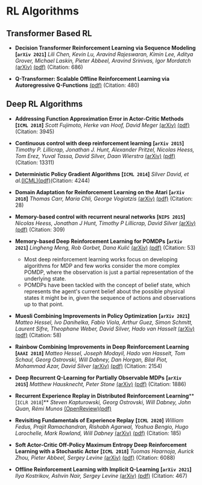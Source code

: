 # RL Algorithms

## Transformer Based RL

- **Decision Transformer Reinforcement Learning via Sequence Modeling**
 **[`arXiv 2021`]** *Lili Chen, Kevin Lu, Aravind Rajeswaran, Kimin Lee, Aditya Grover, Michael Laskin, Pieter Abbeel, Aravind Srinivas, Igor Mordatch* [(arXiv)](http://arxiv.org/abs/2106.01345) [(pdf)](./Decision%20Transformer%20-%20Reinforcement%20Learning%20via%20Sequence%20Modeling.pdf) (Citation: 686)

- **Q-Transformer: Scalable Offline Reinforcement Learning via Autoregressive Q-Functions** [(pdf)](./Q-transformer.pdf) (Citation: 480)


## Deep RL Algorithms

- **Addressing Function Approximation Error in Actor-Critic Methods**
 **[`ICML 2018`]** *Scott Fujimoto, Herke van Hoof, David Meger* [(arXiv)](http://arxiv.org/abs/1802.09477) [(pdf)](./Addressing%20Function%20Approximation%20Error%20in%20Actor-Critic%20Methods.pdf)(Citation: 3945)

 - **Continuous control with deep reinforcement learning**
 **[`arXiv 2015`]** *Timothy P. Lillicrap, Jonathan J. Hunt, Alexander Pritzel, Nicolas Heess, Tom Erez, Yuval Tassa, David Silver, Daan Wierstra* [(arXiv)](http://arxiv.org/abs/1509.02971) [(pdf)](./Continuous%20control%20with%20deep%20reinforcement%20learning.pdf) (Citation: 13311)


 - **Deterministic Policy Gradient Algorithms** **[`ICML 2014`]** *Silver David, et al.*[(ICML)](http://proceedings.mlr.press/v32/silver14.pdf)[(pdf)](./Deterministic%20Policy%20Gradient%20Algorithms.pdf)(Citation: 4244)

- **Domain Adaptation for Reinforcement Learning on the Atari**
 **[`arXiv 2018`]** *Thomas Carr, Maria Chli, George Vogiatzis* [(arXiv)](http://arxiv.org/abs/1812.07452) [(pdf)](./Domain%20adaptation%20for%20reinforcement%20learning%20on%20atari.pdf) (Citation: 28)

- **Memory-based control with recurrent neural networks**
 **[`NIPS 2015`]** *Nicolas Heess, Jonathan J Hunt, Timothy P Lillicrap, David Silver* [(arXiv)](http://arxiv.org/abs/1512.04455) [(pdf)](./Memory-based%20control%20with%20recurrent%20neural%20networks.pdf) (Citation: 309)

 - **Memory-based Deep Reinforcement Learning for POMDPs**
 **[`arXiv 2021`]** *Lingheng Meng, Rob Gorbet, Dana Kulić* [(arXiv)](http://arxiv.org/abs/2102.12344) [(pdf)](./Memory-based%20Deep%20Reinforcement%20Learning%20for%20POMDPs.pdf) (Citation: 53)
    - Most deep reinforcement learning works focus on developing algorithms for MDP and few works consider the more complex POMDP, where the observation is just a partial representation of the underlying state. 
    - POMDPs have been tackled with the concept of belief state, which represents the agent's current belief about the possible physical states it might be in, given the sequence of actions and observations up to that point. 

 - **Muesli Combining Improvements in Policy Optimization**
 **[`arXiv 2021`]** *Matteo Hessel, Ivo Danihelka, Fabio Viola, Arthur Guez, Simon Schmitt, Laurent Sifre, Theophane Weber, David Silver, Hado van Hasselt* [(arXiv)](http://arxiv.org/abs/2104.06159) [(pdf)](./Muesli%20-%20Combining%20Improvements%20in%20Policy%20Optimization.pdf) (Citation: 58)

 - **Rainbow Combining Improvements in Deep Reinforcement Learning**
 **[`AAAI 2018`]** *Matteo Hessel, Joseph Modayil, Hado van Hasselt, Tom Schaul, Georg Ostrovski, Will Dabney, Dan Horgan, Bilal Piot, Mohammad Azar, David Silver* [(arXiv)](http://arxiv.org/abs/1710.02298) [(pdf)](./Rainbow%20-%20Combining%20Improvements%20in%20Deep%20Reinforcement%20Learning.pdf) (Citation: 2154)

- **Deep Recurrent Q-Learning for Partially Observable MDPs**
 **[`arXiv 2015`]** *Matthew Hausknecht, Peter Stone* [(arXiv)](http://arxiv.org/abs/1507.06527) [(pdf)](./Recurrent%20DQN.pdf) (Citation: 1886)

 - **Recurrent Experience Replay in Distributed Reinforcement Learning****[`ICLR 2018`]** *Steven Kapturowski, Georg Ostrovski, Will Dabney, John Quan, Rémi Munos* [(OpenReview)](https://openreview.net/pdf?id=r1lyTjAqYX)[(pdf)](./RECURRENT%20EXPERIENCE%20REPLAY%20IN%20DISTRIBUTED%20REINFORCEMENT%20LEARNING.pdf)

- **Revisiting Fundamentals of Experience Replay**
 **[`ICML 2020`]** *William Fedus, Prajit Ramachandran, Rishabh Agarwal, Yoshua Bengio, Hugo Larochelle, Mark Rowland, Will Dabney* [(arXiv)](http://arxiv.org/abs/2007.06700) [(pdf)](./Revisiting%20Fundamentals%20of%20Experience%20Replay.pdf) (Citation: 185)

 - **Soft Actor-Critic Off-Policy Maximum Entropy Deep Reinforcement
  Learning with a Stochastic Actor**
 **[`ICML 2018`]** *Tuomas Haarnoja, Aurick Zhou, Pieter Abbeel, Sergey Levine* [(arXiv)](http://arxiv.org/abs/1801.01290) [(pdf)](./Soft%20Actor-Critic%20Off-Policy%20Maximum%20Entropy%20Deep%20Reinforcement%20Learning%20with%20a%20Stochastic%20Actor.pdf) (Citation: 6088)

 - **Offline Reinforcement Learning with Implicit Q-Learning**
 **[`arXiv 2021`]** *Ilya Kostrikov, Ashvin Nair, Sergey Levine* [(arXiv)](http://arxiv.org/abs/2110.06169) [(pdf)](./implicit%20Q%20leanring.pdf) (Citation: 467)













